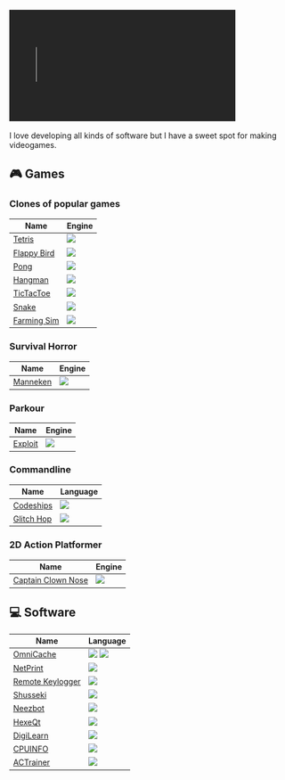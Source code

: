 ![Welcome](./Assets/Welcome.gif)

I love developing all kinds of software but I have a sweet spot for making videogames.

## 🎮 Games
### Clones of popular games

Name | Engine
---|---
[Tetris](https://github.com/Nizar1999/Yet-Another-Tetris-Clone) | ![](https://img.shields.io/badge/-Unity-grey?logo=unity)
[Flappy Bird](https://github.com/Nizar1999/Yet-Another-Flappy-Bird-Clone) | ![](https://img.shields.io/badge/-Unreal%20Engine-grey?logo=unreal-engine&logoColor=white)
[Pong](https://github.com/Nizar1999/Yet-Another-Pong-Clone) | ![](https://img.shields.io/badge/-Unity-grey?logo=unity)
[Hangman](https://github.com/Nizar1999/Yet-Another-Hangman-Clone) | ![](https://img.shields.io/badge/-Unity-grey?logo=unity)
[TicTacToe](https://github.com/Nizar1999/Unbeatable-TicTacToe) | ![](https://img.shields.io/badge/-Unity-grey?logo=unity)
[Snake](https://github.com/Nizar1999/Yet-Another-Snake-Clone) | ![](https://img.shields.io/badge/-Unity-grey?logo=unity)
[Farming Sim](https://github.com/Nizar1999/Farming-Sim) | ![](https://img.shields.io/badge/-Unity-grey?logo=unity)

### Survival Horror

Name | Engine
---|---
[Manneken](https://github.com/Nizar1999/Manneken) | ![](https://img.shields.io/badge/-Unreal%20Engine-grey?logo=unreal-engine&logoColor=white)

### Parkour

Name | Engine
---|---
[Exploit](https://github.com/Nizar1999/Expl01t) | ![](https://img.shields.io/badge/-Unreal%20Engine-grey?logo=unreal-engine&logoColor=white)

### Commandline

Name | Language
---|---
[Codeships](https://github.com/Nizar1999/Codeships) | ![](https://img.shields.io/badge/-C++-grey?logo=cplusplus&logoColor=white)
[Glitch Hop](https://github.com/Nizar1999/Glitch-Hop) | ![](https://img.shields.io/badge/-C++-grey?logo=cplusplus&logoColor=white)

### 2D Action Platformer

Name | Engine
---|---
[Captain Clown Nose](https://github.com/Nizar1999/Captain-Clown-Nose) | ![](https://img.shields.io/badge/-Godot-grey?logo=godot-engine&logoColor=white)

## 💻 Software

Name | Language
---|---
[OmniCache](https://github.com/Nizar1999/OmniCache) | ![](https://img.shields.io/badge/-Python-grey?logo=python&logoColor=white) ![](https://img.shields.io/badge/-Solidity-grey?logo=solidity&logoColor=white)
[NetPrint](https://github.com/Nizar1999/NetPrint) | ![](https://img.shields.io/badge/-C++-grey?logo=python&logoColor=white)
[Remote Keylogger](https://github.com/Nizar1999/Remote-Keylogger) | ![](https://img.shields.io/badge/-C++-grey?logo=cplusplus&logoColor=white)
[Shusseki](https://github.com/Nizar1999/Shusseki) | ![](https://img.shields.io/badge/-Java-grey?logo=java&logoColor=white)
[Neezbot](https://github.com/Nizar1999/Neezbot) | ![](https://img.shields.io/badge/-Python-grey?logo=python&logoColor=white)
[HexeQt](https://github.com/Nizar1999/HexeQt) | ![](https://img.shields.io/badge/-C++-grey?logo=cplusplus&logoColor=white)
[DigiLearn](https://github.com/Nizar1999/DigiLearn) | ![](https://img.shields.io/badge/-Java-grey?logo=java&logoColor=white)
[CPUINFO](https://github.com/Nizar1999/CPUINFO) | ![](https://img.shields.io/badge/-C++-grey?logo=cplusplus&logoColor=white)
[ACTrainer](https://github.com/Nizar1999/ACTrainer) | ![](https://img.shields.io/badge/-C++-grey?logo=cplusplus&logoColor=white)

